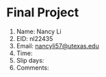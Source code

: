 # Final Project

1. Name: Nancy Li
2. EID: nl22435
3. Email: nancyli57@utexas.edu
4. Time:
5. Slip days:
6. Comments: